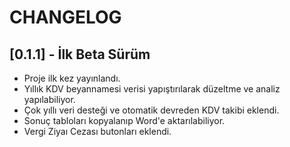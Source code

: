# CHANGELOG

## [0.1.1] - İlk Beta Sürüm
- Proje ilk kez yayınlandı.
- Yıllık KDV beyannamesi verisi yapıştırılarak düzeltme ve analiz yapılabiliyor.
- Çok yıllı veri desteği ve otomatik devreden KDV takibi eklendi.
- Sonuç tabloları kopyalanıp Word'e aktarılabiliyor. 
- Vergi Ziyaı Cezası butonları eklendi.